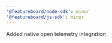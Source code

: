 ```yaml
---
'@featureboard/node-sdk': minor
'@featureboard/js-sdk': minor
---
```


Added native open telemetry integration

